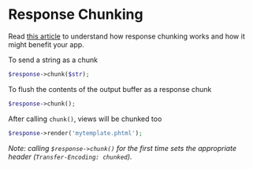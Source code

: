 # Response Chunking

Read [this article](http://weblog.rubyonrails.org/2011/4/18/why-http-streaming) to understand how response chunking works and how it might benefit your app.

To send a string as a chunk

```php
$response->chunk($str);
```

To flush the contents of the output buffer as a response chunk

```php
$response->chunk();
```

After calling `chunk()`, views will be chunked too

```php
$response->render('mytemplate.phtml');
```

*Note: calling `$response->chunk()` for the first time sets the appropriate header (`Transfer-Encoding: chunked`).*
